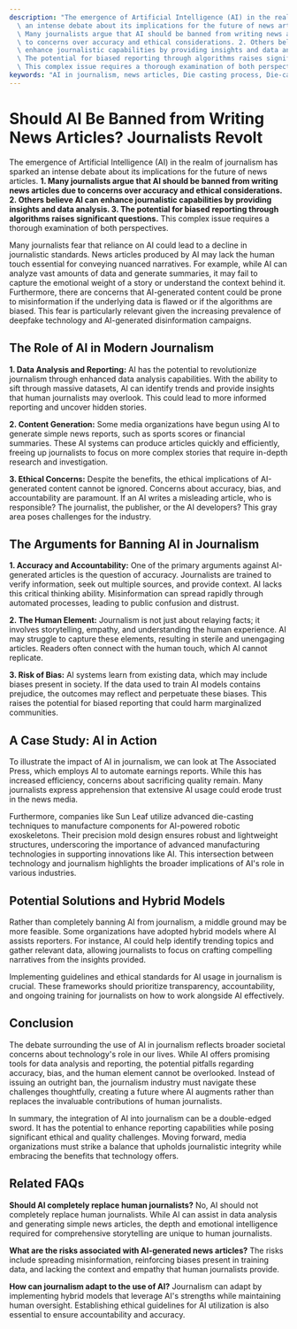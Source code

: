 ```yaml
---
description: "The emergence of Artificial Intelligence (AI) in the realm of journalism has sparked\
  \ an intense debate about its implications for the future of news articles. **1.\
  \ Many journalists argue that AI should be banned from writing news articles due\
  \ to concerns over accuracy and ethical considerations. 2. Others believe AI can\
  \ enhance journalistic capabilities by providing insights and data analysis. 3.\
  \ The potential for biased reporting through algorithms raises significant questions.**\
  \ This complex issue requires a thorough examination of both perspectives."
keywords: "AI in journalism, news articles, Die casting process, Die-cast aluminum"
---
```

# Should AI Be Banned from Writing News Articles? Journalists Revolt

The emergence of Artificial Intelligence (AI) in the realm of journalism has sparked an intense debate about its implications for the future of news articles. **1. Many journalists argue that AI should be banned from writing news articles due to concerns over accuracy and ethical considerations. 2. Others believe AI can enhance journalistic capabilities by providing insights and data analysis. 3. The potential for biased reporting through algorithms raises significant questions.** This complex issue requires a thorough examination of both perspectives.

Many journalists fear that reliance on AI could lead to a decline in journalistic standards. News articles produced by AI may lack the human touch essential for conveying nuanced narratives. For example, while AI can analyze vast amounts of data and generate summaries, it may fail to capture the emotional weight of a story or understand the context behind it. Furthermore, there are concerns that AI-generated content could be prone to misinformation if the underlying data is flawed or if the algorithms are biased. This fear is particularly relevant given the increasing prevalence of deepfake technology and AI-generated disinformation campaigns.

## The Role of AI in Modern Journalism

**1. Data Analysis and Reporting:**
AI has the potential to revolutionize journalism through enhanced data analysis capabilities. With the ability to sift through massive datasets, AI can identify trends and provide insights that human journalists may overlook. This could lead to more informed reporting and uncover hidden stories.

**2. Content Generation:**
Some media organizations have begun using AI to generate simple news reports, such as sports scores or financial summaries. These AI systems can produce articles quickly and efficiently, freeing up journalists to focus on more complex stories that require in-depth research and investigation.

**3. Ethical Concerns:**
Despite the benefits, the ethical implications of AI-generated content cannot be ignored. Concerns about accuracy, bias, and accountability are paramount. If an AI writes a misleading article, who is responsible? The journalist, the publisher, or the AI developers? This gray area poses challenges for the industry.

## The Arguments for Banning AI in Journalism

**1. Accuracy and Accountability:**
One of the primary arguments against AI-generated articles is the question of accuracy. Journalists are trained to verify information, seek out multiple sources, and provide context. AI lacks this critical thinking ability. Misinformation can spread rapidly through automated processes, leading to public confusion and distrust.

**2. The Human Element:**
Journalism is not just about relaying facts; it involves storytelling, empathy, and understanding the human experience. AI may struggle to capture these elements, resulting in sterile and unengaging articles. Readers often connect with the human touch, which AI cannot replicate.

**3. Risk of Bias:**
AI systems learn from existing data, which may include biases present in society. If the data used to train AI models contains prejudice, the outcomes may reflect and perpetuate these biases. This raises the potential for biased reporting that could harm marginalized communities.

## A Case Study: AI in Action

To illustrate the impact of AI in journalism, we can look at The Associated Press, which employs AI to automate earnings reports. While this has increased efficiency, concerns about sacrificing quality remain. Many journalists express apprehension that extensive AI usage could erode trust in the news media.

Furthermore, companies like Sun Leaf utilize advanced die-casting techniques to manufacture components for AI-powered robotic exoskeletons. Their precision mold design ensures robust and lightweight structures, underscoring the importance of advanced manufacturing technologies in supporting innovations like AI. This intersection between technology and journalism highlights the broader implications of AI's role in various industries.

## Potential Solutions and Hybrid Models

Rather than completely banning AI from journalism, a middle ground may be more feasible. Some organizations have adopted hybrid models where AI assists reporters. For instance, AI could help identify trending topics and gather relevant data, allowing journalists to focus on crafting compelling narratives from the insights provided.

Implementing guidelines and ethical standards for AI usage in journalism is crucial. These frameworks should prioritize transparency, accountability, and ongoing training for journalists on how to work alongside AI effectively.

## Conclusion

The debate surrounding the use of AI in journalism reflects broader societal concerns about technology's role in our lives. While AI offers promising tools for data analysis and reporting, the potential pitfalls regarding accuracy, bias, and the human element cannot be overlooked. Instead of issuing an outright ban, the journalism industry must navigate these challenges thoughtfully, creating a future where AI augments rather than replaces the invaluable contributions of human journalists.

In summary, the integration of AI into journalism can be a double-edged sword. It has the potential to enhance reporting capabilities while posing significant ethical and quality challenges. Moving forward, media organizations must strike a balance that upholds journalistic integrity while embracing the benefits that technology offers.

## Related FAQs

**Should AI completely replace human journalists?** 
No, AI should not completely replace human journalists. While AI can assist in data analysis and generating simple news articles, the depth and emotional intelligence required for comprehensive storytelling are unique to human journalists.

**What are the risks associated with AI-generated news articles?** 
The risks include spreading misinformation, reinforcing biases present in training data, and lacking the context and empathy that human journalists provide. 

**How can journalism adapt to the use of AI?** 
Journalism can adapt by implementing hybrid models that leverage AI's strengths while maintaining human oversight. Establishing ethical guidelines for AI utilization is also essential to ensure accountability and accuracy.
